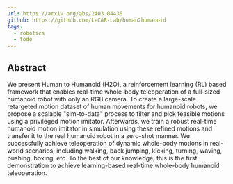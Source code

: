 ```yaml
---
url: https://arxiv.org/abs/2403.04436
github: https://github.com/LeCAR-Lab/human2humanoid
tags:
  - robotics
  - todo
---
```

## Abstract

We present Human to Humanoid (H2O), a reinforcement learning (RL) based framework that enables real-time whole-body teleoperation of a full-sized humanoid robot with only an RGB camera. To create a large-scale retargeted motion dataset of human movements for humanoid robots, we propose a scalable "sim-to-data" process to filter and pick feasible motions using a privileged motion imitator. Afterwards, we train a robust real-time humanoid motion imitator in simulation using these refined motions and transfer it to the real humanoid robot in a zero-shot manner. We successfully achieve teleoperation of dynamic whole-body motions in real-world scenarios, including walking, back jumping, kicking, turning, waving, pushing, boxing, etc. To the best of our knowledge, this is the first demonstration to achieve learning-based real-time whole-body humanoid teleoperation.